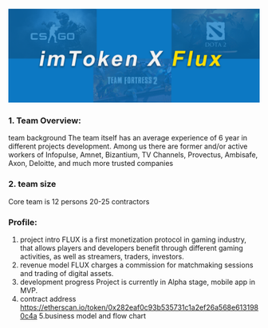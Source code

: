 ![image](https://github.com/soloflux/fluxchina/blob/master/image/WechatIMG24.png)

### 1. Team Overview:
team background
The team itself has an average experience of 6 year in different projects development. Among us there are former and/or active workers of Infopulse, Amnet, Bizantium, TV Channels, Provectus, Ambisafe, Axon, Deloitte, and much more trusted companies

### 2. team size
Core team is 12 persons
20-25 contractors



### Profile:
1. project intro
FLUX is a first monetization protocol in gaming industry, that allows players and developers benefit through different gaming activities, as well as streamers, traders, investors.
2. revenue model
FLUX charges a commission for matchmaking sessions and trading of digital assets.
3. development progress
Project is currently in Alpha stage, mobile app in MVP. 
4. contract address
https://etherscan.io/token/0x282eaf0c93b535731c1a2ef26a568e6131980c4a
5.business model and flow chart
